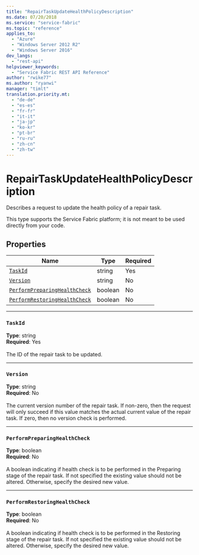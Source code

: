 ```yaml
---
title: "RepairTaskUpdateHealthPolicyDescription"
ms.date: 07/20/2018
ms.service: "service-fabric"
ms.topic: "reference"
applies_to: 
  - "Azure"
  - "Windows Server 2012 R2"
  - "Windows Server 2016"
dev_langs: 
  - "rest-api"
helpviewer_keywords: 
  - "Service Fabric REST API Reference"
author: "rwike77"
ms.author: "ryanwi"
manager: "timlt"
translation.priority.mt: 
  - "de-de"
  - "es-es"
  - "fr-fr"
  - "it-it"
  - "ja-jp"
  - "ko-kr"
  - "pt-br"
  - "ru-ru"
  - "zh-cn"
  - "zh-tw"
---
```

# RepairTaskUpdateHealthPolicyDescription

Describes a request to update the health policy of a repair task.

This type supports the Service Fabric platform; it is not meant to be used directly from your code.


## Properties
| Name | Type | Required |
| --- | --- | --- |
| [`TaskId`](#taskid) | string | Yes |
| [`Version`](#version) | string | No |
| [`PerformPreparingHealthCheck`](#performpreparinghealthcheck) | boolean | No |
| [`PerformRestoringHealthCheck`](#performrestoringhealthcheck) | boolean | No |

____
### `TaskId`
__Type__: string <br/>
__Required__: Yes<br/>
<br/>
The ID of the repair task to be updated.

____
### `Version`
__Type__: string <br/>
__Required__: No<br/>
<br/>
The current version number of the repair task. If non-zero, then the request will only succeed if this value matches the actual current value of the repair task. If zero, then no version check is performed.

____
### `PerformPreparingHealthCheck`
__Type__: boolean <br/>
__Required__: No<br/>
<br/>
A boolean indicating if health check is to be performed in the Preparing stage of the repair task. If not specified the existing value should not be altered. Otherwise, specify the desired new value.

____
### `PerformRestoringHealthCheck`
__Type__: boolean <br/>
__Required__: No<br/>
<br/>
A boolean indicating if health check is to be performed in the Restoring stage of the repair task. If not specified the existing value should not be altered. Otherwise, specify the desired new value.

